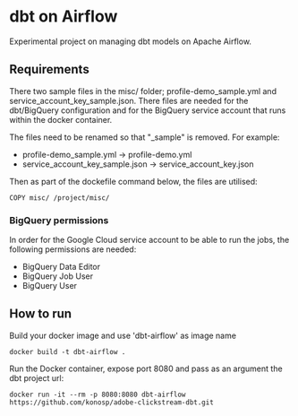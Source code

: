 # dbt on Airflow
Experimental project on managing dbt models on Apache Airflow.

## Requirements
There two sample files in the misc/ folder; profile-demo_sample.yml and service_account_key_sample.json. There files are needed for the dbt/BigQuery configuration and for the BigQuery service account that runs within the docker container.

The files need to be renamed so that "_sample" is removed. For example:
- profile-demo_sample.yml -> profile-demo.yml
- service_account_key_sample.json -> service_account_key.json

Then as part of the dockefile command below, the files are utilised:
```
COPY misc/ /project/misc/
```

### BigQuery permissions
In order for the Google Cloud service account to be able to run the jobs, the following permissions are needed:
- BigQuery Data Editor
- BigQuery Job User
- BigQuery User

## How to run
Build your docker image and use 'dbt-airflow' as image name
```
docker build -t dbt-airflow .
```
Run the Docker container, expose port 8080 and pass as an argument the dbt project url: 
```
docker run -it --rm -p 8080:8080 dbt-airflow https://github.com/konosp/adobe-clickstream-dbt.git
```
